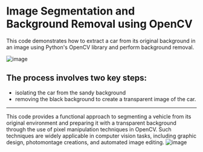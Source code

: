 # Image Segmentation and Background Removal using OpenCV
This code demonstrates how to extract a car from its original background in an image using Python's OpenCV library and perform background removal. 



![image](https://github.com/user-attachments/assets/45489675-263b-4a3a-a7cb-8ef5108eaf77)



## The process involves two key steps:
- isolating the car from the sandy background  
- removing the black background to create a transparent image of the car.
---
This code provides a functional approach to segmenting a vehicle from its original environment and preparing it with a transparent background through the use of pixel manipulation techniques in OpenCV. Such techniques are widely applicable in computer vision tasks, including graphic design, photomontage creations, and automated image editing.
![image](https://github.com/user-attachments/assets/e2914d34-63a3-44d5-9d7f-2083ba4f3b90)

